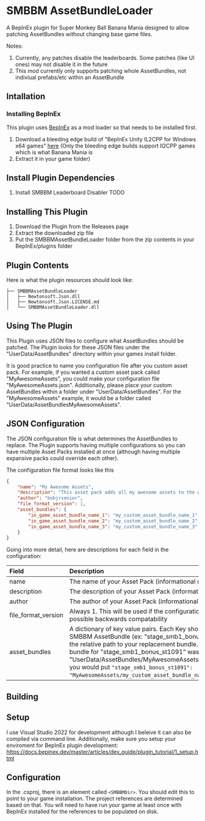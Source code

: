 # SMBBM AssetBundleLoader

A BepInEx plugin for Super Monkey Ball Banana Mania designed to allow patching AssetBundles without changing base game files.

Notes:

1. Currently, any patches disable the leaderboards. Some patches (like UI ones) may not disable it in the future
2. This mod currently only supports patching whole AssetBundles, not indiviual prefabs/etc within an AssetBundle

## Intallation

### Installing BepInEx

This plugin uses [BepInEx](https://github.com/BepInEx/BepInEx) as a mod loader so that needs to be installed first.

1. Download a bleeding edge build of "BepInEx Unity IL2CPP for Windows x64 games" [here](https://builds.bepinex.dev/projects/bepinex_be) (Only the bleeding edge builds support Il2CPP games which is what Banana Mania is
2. Extract it in your game folder)

## Install Plugin Dependencies

1. Install SMBBM Leaderboard Disabler TODO

## Installing This Plugin

1. Download the Plugin from the Releases page
2. Extract the downloaded zip file
3. Put the SMBBMAssetBundleLoader folder from the zip contents in your BepInEx/plugins folder

## Plugin Contents

Here is what the plugin resources should look like:

```
├── SMBBMAssetBundleLoader
│   ├── Newtonsoft.Json.dll
│   ├── Newtonsoft.Json.LICENSE.md
│   └── SMBBMAssetBundleLoader.dll
```

## Using The Plugin

This Plugin uses JSON files to configure what AssetBundles should be patched. The Plugin looks for these JSON files under the "UserData/AssetBundles" directory within your games install folder.

It is good practice to name you configuration file after you custom asset pack. For example, if you wanted a custom asset pack called "MyAwesomeAssets", you could make your configuration file "MyAwesomeAssets.json". Additionally, please place your custom AssetBundles within a folder under "UserData/AssetBundles". For the "MyAwesomeAssets" example, it would be a folder called "UserData/AssetBundlesMyAwesomeAssets".

## JSON Configuration

The JSON configuration file is what determines the AssetBundles to replace. The Plugin supports having multiple configurations so you can have multiple Asset Packs installed at once (although having multiple expansive packs could override each other).

The configuration file format looks like this

```json
{
    "name": "My Awesome Assets",
    "description": "This asset pack adds all my awesome assets to the game!",
    "author": "bobjrsenior",
    "file_format_version": 1,
    "asset_bundles": {
        "in_game_asset_bundle_name_1": "my_custom_asset_bundle_name_1",
        "in_game_asset_bundle_name_2": "my_custom_asset_bundle_name_2",
        "in_game_asset_bundle_name_3": "my_custom_asset_bundle_name_3"
    }
}
```

Going into more detail, here are descriptions for each field in the configuration:

| Field               | Description                                             |
| :-------------------| :------------------------------------------------------ |
| name                | The name of your Asset Pack (informational only)        |
| description         | The description of your Asset Pack (informational only) |
| author              | The author of your Asset Pack (informational only)      |
| file_format_version | Always 1. This will be used if the configuration format is changed in the future for possible backwards compatability |
| asset_bundles       | A dictionary of key value pairs. Each Key should be the name of an existing SMBBM AssetBundle (ex: "stage_smb1_bonus_st1091"). Each value should be the relative path to your replacement bundle. Example: If your replacement bundle for "stage_smb1_bonus_st1091" was "UserData/AssetBundles/MyAwesomeAssets/my_custom_asset_bundle_name_1", you would put `"stage_smb1_bonus_st1091": "MyAwesomeAssets/my_custom_asset_bundle_name_1"` for one of the entries |

## Building

## Setup

I use Visual Studio 2022  for development although I beleive it can also be compiled via command line. Additionally, make sure you setup your enviroment for BepInEx plugin development: https://docs.bepinex.dev/master/articles/dev_guide/plugin_tutorial/1_setup.html

## Configuration

In the .csproj, there is an element called `<SMBBMDir>`. You should edit this to point to your game installation. The project references are determined based on that. You will need to have run your game at least once with BepInEx installed for the references to be populated on disk.